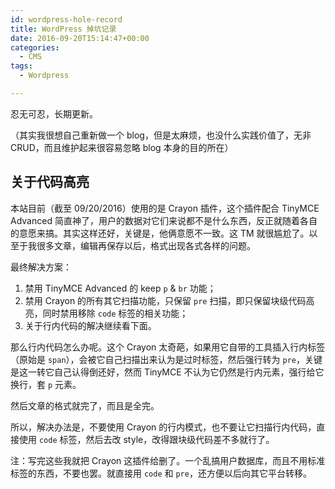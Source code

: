 ```yaml
---
id: wordpress-hole-record
title: WordPress 掉坑记录
date: 2016-09-20T15:14:47+00:00
categories:
  - CMS
tags:
  - Wordpress

---
```




忍无可忍，长期更新。

（其实我很想自己重新做一个 blog，但是太麻烦，也没什么实践价值了，无非 CRUD，而且维护起来很容易忽略 blog 本身的目的所在）

<!--more-->

## 关于代码高亮

本站目前（截至 09/20/2016）使用的是 Crayon 插件，这个插件配合 TinyMCE Advanced 简直神了，用户的数据对它们来说都不是什么东西，反正就随着各自的意愿来搞。其实这样还好，关键是，他俩意愿不一致。这 TM 就很尴尬了。以至于我很多文章，编辑再保存以后，格式出现各式各样的问题。

最终解决方案：

  1. 禁用 TinyMCE Advanced 的 keep `p` & `br` 功能；
  2. 禁用 Crayon 的所有其它扫描功能，只保留 `pre` 扫描，即只保留块级代码高亮，同时禁用移除 `code` 标签的相关功能；
  3. 关于行内代码的解决继续看下面。

那么行内代码怎么办呢。这个 Crayon 太奇葩，如果用它自带的工具插入行内标签（原始是 `span`），会被它自己扫描出来认为是过时标签，然后强行转为 `pre`，关键是这一转它自己认得倒还好，然而 TinyMCE 不认为它仍然是行内元素，强行给它换行，套 `p` 元素。

然后文章的格式就完了，而且是全完。

所以，解决办法是，不要使用 Crayon 的行内模式，也不要让它扫描行内代码，直接使用 `code` 标签，然后去改 style，改得跟块级代码差不多就行了。

注：写完这些我就把 Crayon 这插件给删了。一个乱搞用户数据库，而且不用标准标签的东西，不要也罢。就直接用 `code` 和 `pre`，还方便以后向其它平台转移。
